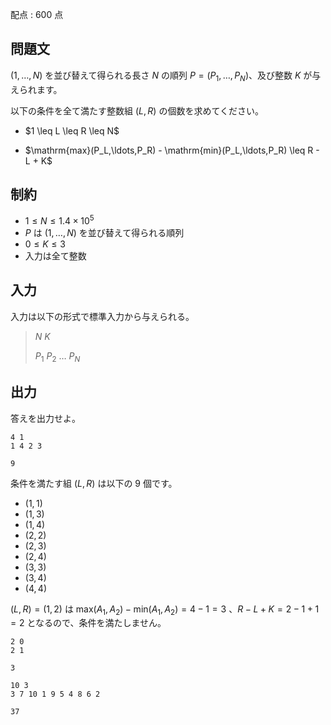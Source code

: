 配点 : $600$ 点

## 問題文

$(1,\ldots,N)$ を並び替えて得られる長さ $N$ の順列 $P=(P_1,\ldots,P_N)$、及び整数 $K$ が与えられます。

以下の条件を全て満たす整数組 $(L,R)$ の個数を求めてください。

- <p>$1 \leq L \leq R \leq N$</p>
- <p>$\mathrm{max}(P_L,\ldots,P_R) - \mathrm{min}(P_L,\ldots,P_R) \leq R - L + K$</p>

## 制約

- $1 \leq N \leq 1.4\times 10^5$
- $P$ は $(1,\ldots,N)$ を並び替えて得られる順列
- $0 \leq K \leq 3$
- 入力は全て整数

## 入力

入力は以下の形式で標準入力から与えられる。

> $N$ $K$
> 
> $P_1$ $P_2$ $\ldots$ $P_N$

## 出力

答えを出力せよ。

```input1
4 1
1 4 2 3
```

```output1
9
```

条件を満たす組 $(L,R)$ は以下の $9$ 個です。

- $(1,1)$
- $(1,3)$
- $(1,4)$
- $(2,2)$
- $(2,3)$
- $(2,4)$
- $(3,3)$
- $(3,4)$
- $(4,4)$

$(L,R) = (1,2)$ は $\mathrm{max}(A_1,A_2) -\mathrm{min}(A_1,A_2) = 4-1 = 3$ 、$R-L+K=2-1+1 = 2$ となるので、条件を満たしません。

```input2
2 0
2 1
```

```output2
3
```

```input3
10 3
3 7 10 1 9 5 4 8 6 2
```

```output3
37
```